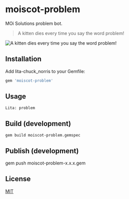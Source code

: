 # moiscot-problem

MOi Solutions problem bot.

> A kitten dies every time you say the word problem!

![A kitten dies every time you say the word problem!](http://i.imgur.com/57kaM.jpg)

## Installation
Add lita-chuck_norris to your Gemfile:

``` ruby
gem 'moiscot-problem'
```

## Usage
    Lita: problem

## Build (development)

    gem build moiscot-problem.gemspec

## Publish (development)

  gem push moiscot-problem-x.x.x.gem


## License
[MIT](http://opensource.org/licenses/MIT)
